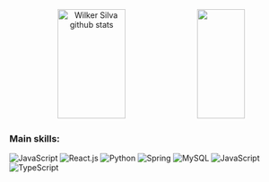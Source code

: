 <div align="center">  
  <img width="49%" height="195px" src="https://github-readme-stats.vercel.app/api?username=Wil220&show_icons=true&count_private=true&hide_border=true&title_color=7BB5FF&icon_color=7BB5FF&text_color=c9d1d9&bg_color=0d1117" alt="Wilker Silva github stats" /> 
  <img width="41%" height="195px" src="https://github-readme-stats.vercel.app/api/top-langs/?username=Wil220&layout=compact&hide_border=true&title_color=7BB5FF&text_color=c9d1d9&bg_color=0d1117" />
</div>

 
 ### Main skills:
![JavaScript](https://img.shields.io/badge/Java-ED8B00?style=for-the-badge&logo=java&logoColor=0D1117)
![React.js](https://img.shields.io/badge/React-20232A?style=for-the-badge&logo=react&logoColor=61DAFB)
![Python](https://img.shields.io/badge/Python-14354C?style=for-the-badge&logo=python&logoColor=white)
![Spring](https://img.shields.io/badge/Spring-6DB33F?style=for-the-badge&logo=spring&logoColor=white)
![MySQL](https://img.shields.io/badge/MySQL-00000F?style=for-the-badge&logo=mysql&logoColor=white)
![JavaScript](https://img.shields.io/badge/JavaScript-323330?style=for-the-badge&logo=javascript&logoColor=F7DF1E)
![TypeScript](https://img.shields.io/badge/TypeScript-007ACC?style=for-the-badge&logo=typescript&logoColor=white)
